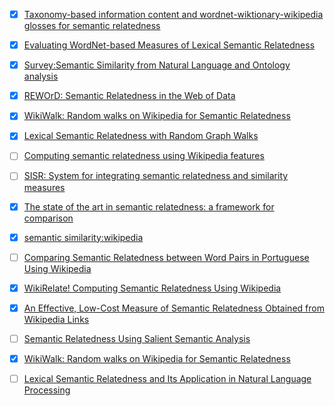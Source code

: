 - [x] [Taxonomy-based information content and wordnet-wiktionary-wikipedia glosses for semantic relatedness](http://download.springer.com/static/pdf/431/art%253A10.1007%252Fs10489-015-0755-x.pdf?originUrl=https%3A%2F%2Flink.springer.com%2Farticle%2F10.1007%2Fs10489-015-0755-x&token2=exp=1500453538~acl=%2Fstatic%2Fpdf%2F431%2Fart%25253A10.1007%25252Fs10489-015-0755-x.pdf%3ForiginUrl%3Dhttps%253A%252F%252Flink.springer.com%252Farticle%252F10.1007%252Fs10489-015-0755-x*~hmac=80d116c2ae9be63a560abac6d9766ec4db66b9b01b570c368c331d4712e87912)
- [x] [Evaluating WordNet-based Measures of Lexical Semantic Relatedness](http://disi.unitn.it/~p2p/RelatedWork/Matching/Budanitsky+Hirst-2006.pdf)
- [x] [Survey:Semantic Similarity from Natural Language and Ontology analysis](https://arxiv.org/pdf/1704.05295.pdf)
- [x] [REWOrD: Semantic Relatedness in the Web of Data]()
- [x] [WikiWalk: Random walks on Wikipedia for Semantic Relatedness](https://nlp.stanford.edu/pubs/wikiwalk-textgraphs09.pdf)
- [x] [Lexical Semantic Relatedness with Random Graph Walks](https://nlp.stanford.edu/pubs/Hughes-Ramage-EMNLP2007.pdf)

- [ ] [Computing semantic relatedness using Wikipedia features](http://www.sciencedirect.com/science/article/pii/S0950705113001913#b0250)
- [ ] [SISR: System for integrating semantic relatedness and similarity measures](https://link.springer.com/article/10.1007/s00500-016-2438-x)
- [x] [The state of the art in semantic relatedness: a framework for comparison](http://ls3.rnet.ryerson.ca/wiki/images/2/28/State_of_the_art_in_semantic_relatedness_a_framework_for_comparison.pdf)
- [x] [semantic similarity:wikipedia](https://en.wikipedia.org/wiki/Semantic_similarity#cite_note-53)

- [ ] [Comparing Semantic Relatedness between Word Pairs in Portuguese Using Wikipedia](http://download.springer.com/static/pdf/430/chp%253A10.1007%252F978-3-319-09761-9_17.pdf?originUrl=https%3A%2F%2Flink.springer.com%2Fchapter%2F10.1007%2F978-3-319-09761-9_17&token2=exp=1503986211~acl=%2Fstatic%2Fpdf%2F430%2Fchp%25253A10.1007%25252F978-3-319-09761-9_17.pdf%3ForiginUrl%3Dhttps%253A%252F%252Flink.springer.com%252Fchapter%252F10.1007%252F978-3-319-09761-9_17*~hmac=76538ff746aead9dcf2e2ca14f24603838f11cf2158cb77698875570a9aabb95)
- [x] [WikiRelate! Computing Semantic Relatedness Using Wikipedia](http://www.aaai.org/Papers/AAAI/2006/AAAI06-223.pdf)
- [x] [An Effective, Low-Cost Measure of Semantic Relatedness Obtained from Wikipedia Links](https://www.aaai.org/Papers/Workshops/2008/WS-08-15/WS08-15-005.pdf)
- [ ] [Semantic Relatedness Using Salient Semantic Analysis](https://pdfs.semanticscholar.org/4e9c/459390caef1eb116c1f2fcbe7e79717f2964.pdf)
- [x] [WikiWalk: Random walks on Wikipedia for Semantic Relatedness](https://nlp.stanford.edu/pubs/wikiwalk-textgraphs09.pdf)
- [ ] [Lexical Semantic Relatedness and Its Application in Natural Language Processing](ftp://ftp.cs.toronto.edu/pub/gh/Budanitsky-99.pdf)